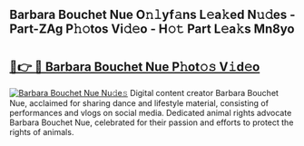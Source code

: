 ## Barbara Bouchet Nue O𝚗𝚕yf𝚊ns L𝚎a𝚔ed N𝚞𝚍es - Part-ZAg P𝚑𝚘tos Vi𝚍𝚎o - H𝚘𝚝 Part L𝚎a𝚔s Mn8yo

# <h2><a href="http://kfcruvp.oniu.top/?m=Barbara+Bouchet+Nue">🔗👉 🔴 Barbara Bouchet Nue P𝚑ot𝚘𝚜 V𝚒d𝚎o</a></h2>

[![Barbara Bouchet Nue Nu𝚍e𝚜](https://i.imgur.com/0qMVB7G.gif)](http://kfcruvp.oniu.top/?m=Barbara+Bouchet+Nue)
Digital content creator Barbara Bouchet Nue, acclaimed for sharing dance and lifestyle material, consisting of performances and vlogs on social media. Dedicated animal rights advocate Barbara Bouchet Nue, celebrated for their passion and efforts to protect the rights of animals.  
